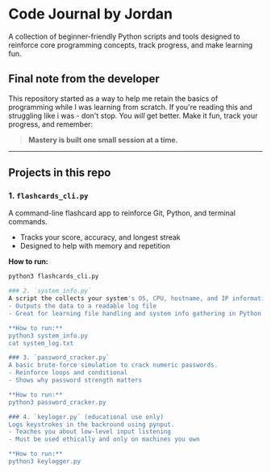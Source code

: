 # Code Journal by Jordan
A collection of beginner-friendly Python scripts and tools designed to reinforce core programming concepts, track progress, and make learning fun.

## Final note from the developer
This repository started as a way to help me retain the basics of programming while I was learning from scratch.
If you're reading this and struggling like i was - don't stop.
You *will* get better. Make it fun, track your progress, and remember:
> **Mastery is built one small session at a time.**

---

## Projects in this repo

### 1. `flashcards_cli.py`
A command-line flashcard app to reinforce Git, Python, and terminal commands.

- Tracks your score, accuracy, and longest streak
- Designed to help with memory and repetition

**How to run:**
```bash
python3 flashcards_cli.py

### 2. `system_info.py`
A script the collects your system's OS, CPU, hostname, and IP information.
- Outputs the data to a readable log file
- Great for learning file handling and system info gathering in Python

**How to run:**
python3 system_info.py
cat system_log.txt

### 3. `password_cracker.py`
A basic brute-force simulation to crack numeric passwords.
- Reinforce loops and conditional
- Shows why password strength matters

**How to run:**
python3 password_cracker.py

### 4. `keyloger.py` (educational use only)
Logs keystrokes in the backround using pynput.
- Teaches you about low-level input listening
- Must be used ethically and only on machines you own

**How to run:**
python3 keylogger.py

